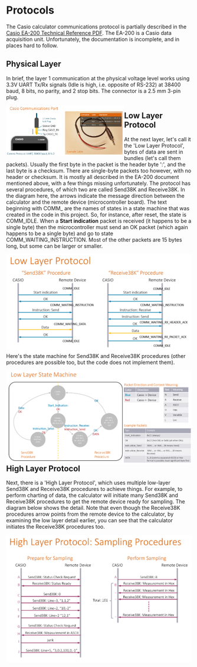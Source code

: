 # Protocols
The Casio calculator communications protocol is partially described in the [Casio EA-200 Technical Reference PDF](https://support.casio.com/en/manual/004/EA200_TechnicalReference_EN.pdf). The EA-200 is a Casio data acquisition unit.
Unfortunately, the documentation is incomplete, and in places hard to follow.

## Physical Layer
In brief, the layer 1 communication at the physical voltage level works using 3.3V UART Tx/Rx signals (Idle is high, i.e. opposite of RS-232) at 38400 baud, 8 bits, no parity, and 2 stop bits. The connector is a 2.5 mm 3-pin plug. 

<img src="images/casio-connector-diagram.png" width="320" style="float:left">

## Low Layer Protocol
At the next layer, let's call it the 'Low Layer Protocol', bytes of data are sent in bundles (let's call them packets). Usually the first byte in the packet is the header byte ':', and the last byte is a checksum. There are single-byte packets too however, with no header or checksum. It is mostly all described in the EA-200 document mentioned above, with a few things missing unfortunately. The protocol has several procedures, of which two are called Send38K and Receive38K. In the diagram here, the arrows indicate the message direction between the calculator and the remote device (microcontroller board). The text beginning with COMM_ are the names of states in a state machine that was created in the code in this project. So, for instance, after reset, the state is COMM_IDLE. When a **Start indication** packet is received (it happens to be a single byte) then the microcontroller must send an OK packet (which again happens to be a single byte) and go to state COMM_WAITING_INSTRUCTION. Most of the other packets are 15 bytes long, but some can be larger or smaller.

<img src="images/low-layer-protocol.png" width="640" style="float:left">

Here's the state machine for Send38K and Receive38K procedures (other procedures are possible too, but the code does not implement them).

<img src="images/low-layer-state-machine.png" width="640" style="float:left">

## High Layer Protocol
Next, there is a 'High Layer Protocol', which uses multiple low-layer Send38K and Receive38K procedures to achieve things. 
For example, to perform charting of data, the calculator will initiate many Send38K and Receive38K procedures to get the remote device ready for sampling. The diagram below shows the detail. Note that even though the Receive38K procedures arrow points from the remote device to the calculator, by examining the low layer detail earlier, you can see that the calculator initiates the Receive38K procedures too.

<img src="images/high-layer-protocol-sampling-procedures.png" width="640" style="float:left">
